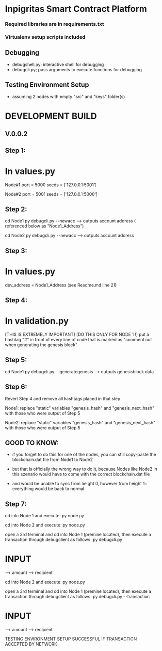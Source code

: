 # Inpigritas Smart Contract Platform
### Required libraries are in requirements.txt
### Virtualenv setup scripts included
## Debugging
 - debugshell.py; interactive shell for debugging
 - debugcli.py; pass arguments to execute functions for debugging
## Testing Environment Setup
- assuming 2 nodes with empty "src" and "keys" folder(s)

# DEVELOPMENT BUILD
## V.0.0.2

## Step 1:
 # In values.py
   Node#1
   port = 5000
   seeds = ['127.0.0.1:5001']

   Node#2
   port = 5001
   seeds = ['127.0.0.1:5000']
## Step 2:
   cd Node1
   py debugcli.py --newacc
   --> outputs account address ( referenced below as "Node1_Address")
   
   cd Node2
   py debugcli.py --newacc
   --> outputs account address
## Step 3:
 # In values.py
   dev_address = Node1_Address (see Readme.md line 21)
## Step 4:
 # In validation.py
 [THIS IS EXTREMELY IMPORTANT]
 [DO THIS ONLY FOR NODE 1 !]
   put a hashtag "#" in front of every line of code that is marked as "comment out when generating the genesis block"
## Step 5:
  cd Node1
  py debugcli.py --generategenesis
  --> outputs genesisblock data
## Step 6:

   Revert Step 4 and remove all hashtags placed in that step
   
   Node1: replace "static" variables "genesis_hash" and "genesis_next_hash" with those who were output of Step 5
   
   Node2: replace "static" variables "genesis_hash" and "genesis_next_hash" with those who were output of Step 5
   
   
   ## GOOD TO KNOW:
   * if you forget to do this for one of the nodes, you can still copy-paste the blockchain.dat file from Node1 to Node2
   
   * but that is officially the wrong way to do it, because Nodes like Node2 in this szenario would have to come with the correct blockchain.dat file
   
   * and would be unable to sync from height 0, however from height 1+ everything would be back to normal
   
## Step 7:
   cd into Node 1 and execute:
   py node.py

   cd into Node 2 and execute:
   py node.py

   open a 3rd terminal and cd into Node 1 (premine located),
   then execute a transaction through debugclient as follows:
   py debugcli.py
   # INPUT
   --> amount
   --> recipient
   
   cd into Node 2 and execute:
   py node.py
   
   open a 3rd terminal and cd into Node 1 (premine located),
   then execute a transaction through debugclient as follows:
   py debugcli.py --transaction
   # INPUT
   --> amount
   --> recipient 

TESTING ENVIRONMENT SETUP SUCCESSFUL IF TRANSACTION ACCEPTED BY NETWORK
